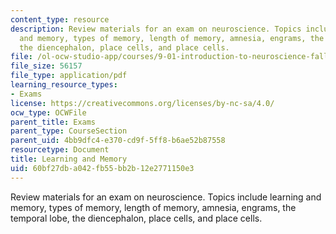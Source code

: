 ```yaml
---
content_type: resource
description: Review materials for an exam on neuroscience. Topics include learning
  and memory, types of memory, length of memory, amnesia, engrams, the temporal lobe,
  the diencephalon, place cells, and place cells.
file: /ol-ocw-studio-app/courses/9-01-introduction-to-neuroscience-fall-2007/60bf27dba042fb55bb2b12e2771150e3_finalrev_memory.pdf
file_size: 56157
file_type: application/pdf
learning_resource_types:
- Exams
license: https://creativecommons.org/licenses/by-nc-sa/4.0/
ocw_type: OCWFile
parent_title: Exams
parent_type: CourseSection
parent_uid: 4bb9dfc4-e370-cd9f-5ff8-b6ae52b87558
resourcetype: Document
title: Learning and Memory
uid: 60bf27db-a042-fb55-bb2b-12e2771150e3
---
```

Review materials for an exam on neuroscience. Topics include learning and memory, types of memory, length of memory, amnesia, engrams, the temporal lobe, the diencephalon, place cells, and place cells.